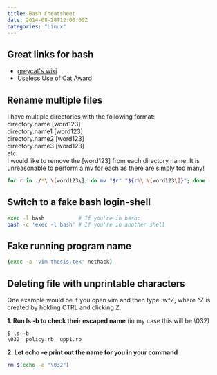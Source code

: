 ```yaml
---
title: Bash Cheatsheet
date: 2014-08-28T12:00:00Z
categories: "Linux"
---
```

## Great links for bash
- [greycat's wiki](http://mywiki.wooledge.org/)
- [Useless Use of Cat Award](http://partmaps.org/era/unix/award.html)

## Rename multiple files
I have multiple directories with the following format:  
directory.name [word123]  
directory.name1 [word123]  
directory.name2 [word123]  
directory.name3 [word123]  
etc.  
I would like to remove the [word123] from each directory name. It is
unreasonable to perform a mv for each as there are simply too many!
```bash
for r in ./*\ \[word123\]; do mv "$r" "${r%\ \[word123\]}"; done
```


## Switch to a fake bash login-shell
```bash
exec -l bash           # If you're in bash:
bash -c 'exec -l bash' # If you're in another shell
```

## Fake running program name
```bash
(exec -a 'vim thesis.tex' nethack)
```

## Deleting file with unprintable characters
One example would be if you open vim and then type :w\^Z, where ^Z is created by
holding CTRL and clicking Z.

**1. Run ls -b to check their escaped name** (in my case this will be \032)

    $ ls -b
    \032  policy.rb  upp1.rb

**2. Let echo -e print out the name for you in your command**
```bash
rm $(echo -e "\032")
```

